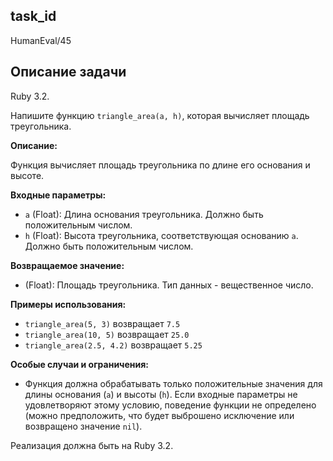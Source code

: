 ## task_id
HumanEval/45

## Описание задачи
Ruby 3.2.

Напишите функцию `triangle_area(a, h)`, которая вычисляет площадь треугольника.

**Описание:**

Функция вычисляет площадь треугольника по длине его основания и высоте.

**Входные параметры:**

* `a` (Float): Длина основания треугольника.  Должно быть положительным числом.
* `h` (Float): Высота треугольника, соответствующая основанию `a`. Должно быть положительным числом.

**Возвращаемое значение:**

* (Float): Площадь треугольника.  Тип данных - вещественное число.

**Примеры использования:**

* `triangle_area(5, 3)` возвращает `7.5`
* `triangle_area(10, 5)` возвращает `25.0`
* `triangle_area(2.5, 4.2)` возвращает `5.25`

**Особые случаи и ограничения:**

* Функция должна обрабатывать только положительные значения для длины основания (`a`) и высоты (`h`).  Если входные параметры не удовлетворяют этому условию, поведение функции не определено (можно предположить, что будет выброшено исключение или возвращено значение `nil`).


Реализация должна быть на Ruby 3.2.

